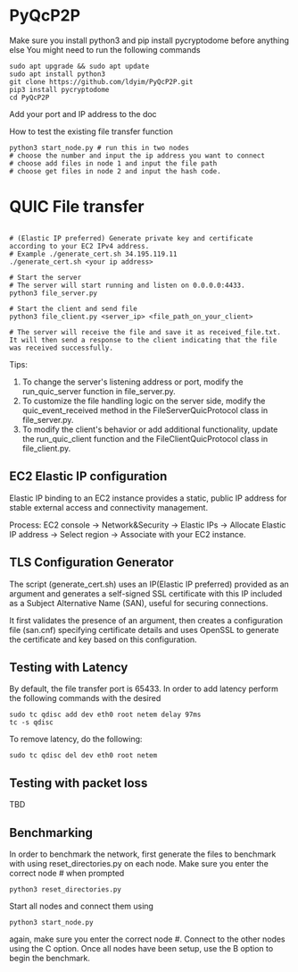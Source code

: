 # PyQcP2P
Make sure you install python3 and pip install pycryptodome before anything else
You might need to run the following commands

```shell
sudo apt upgrade && sudo apt update
sudo apt install python3
git clone https://github.com/ldyim/PyQcP2P.git
pip3 install pycryptodome
cd PyQcP2P
```
Add your port and IP address to the doc


How to test the existing file transfer function
```shell
python3 start_node.py # run this in two nodes
# choose the number and input the ip address you want to connect
# choose add files in node 1 and input the file path
# choose get files in node 2 and input the hash code.
```


# QUIC File transfer

```shell

# (Elastic IP preferred) Generate private key and certificate according to your EC2 IPv4 address. 
# Example ./generate_cert.sh 34.195.119.11
./generate_cert.sh <your ip address>

# Start the server
# The server will start running and listen on 0.0.0.0:4433.
python3 file_server.py

# Start the client and send file
python3 file_client.py <server_ip> <file_path_on_your_client>

# The server will receive the file and save it as received_file.txt. It will then send a response to the client indicating that the file was received successfully.

```

Tips:
1. To change the server's listening address or port, modify the run_quic_server function in file_server.py.
2. To customize the file handling logic on the server side, modify the quic_event_received method in the FileServerQuicProtocol class in file_server.py.
3. To modify the client's behavior or add additional functionality, update the run_quic_client function and the FileClientQuicProtocol class in file_client.py.

## EC2 Elastic IP configuration

Elastic IP binding to an EC2 instance provides a static, public IP address for stable external access and connectivity management.

Process:
EC2 console -> Network&Security -> Elastic IPs 
-> Allocate Elastic IP address -> Select region -> Associate with your EC2 instance.

## TLS Configuration Generator
The script (generate_cert.sh) uses an IP(Elastic IP preferred) provided as an argument and generates a self-signed SSL certificate with this IP included as a Subject Alternative Name (SAN), useful for securing connections.
 
It first validates the presence of an argument, then creates a configuration file (san.cnf) specifying certificate details and uses OpenSSL to generate the certificate and key based on this configuration.


## Testing with Latency

By default, the file transfer port is 65433. In order to add latency perform the following commands with the desired 
```shell
sudo tc qdisc add dev eth0 root netem delay 97ms
tc -s qdisc
```

To remove latency, do the following:

```shell
sudo tc qdisc del dev eth0 root netem
```


## Testing with packet loss
TBD




## Benchmarking
In order to benchmark the network, first generate the files to benchmark with using reset_directories.py on each node. Make sure you enter the correct node # when prompted
```shell
python3 reset_directories.py
```

Start all nodes and connect them using 
```shell
python3 start_node.py
```
again, make sure you enter the correct node #. Connect to the other nodes using the C option. Once all nodes have been setup, use the B option to begin the benchmark.
